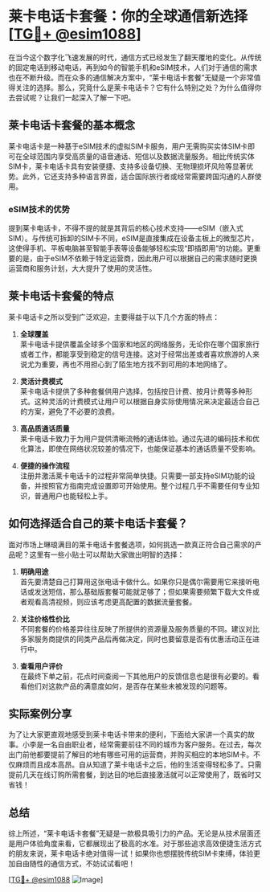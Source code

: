 # 莱卡电话卡套餐：你的全球通信新选择 [[TG💪+ @esim1088](https://t.me/s/esim1088)]

在当今这个数字化飞速发展的时代，通信方式已经发生了翻天覆地的变化。从传统的固定电话到移动电话，再到如今的智能手机和eSIM技术，人们对于通信的需求也在不断升级。而在众多的通信解决方案中，“莱卡电话卡套餐”无疑是一个非常值得关注的选择。那么，究竟什么是莱卡电话卡？它有什么特别之处？为什么值得你去尝试呢？让我们一起深入了解一下吧。

## 莱卡电话卡套餐的基本概念

莱卡电话卡是一种基于eSIM技术的虚拟SIM卡服务，用户无需购买实体SIM卡即可在全球范围内享受高质量的语音通话、短信以及数据流量服务。相比传统实体SIM卡，莱卡电话卡具有安装便捷、支持多设备切换、无物理损坏风险等显著优势。此外，它还支持多种语言界面，适合国际旅行者或经常需要跨国沟通的人群使用。

### eSIM技术的优势

提到莱卡电话卡，不得不提的就是其背后的核心技术支持——eSIM（嵌入式SIM）。与传统可拆卸的SIM卡不同，eSIM是直接集成在设备主板上的微型芯片，这使得手机、平板电脑甚至智能手表等设备能够轻松实现“即插即用”的功能。更重要的是，由于eSIM不依赖于特定运营商，因此用户可以根据自己的需求随时更换运营商和服务计划，大大提升了使用的灵活性。

## 莱卡电话卡套餐的特点

莱卡电话卡之所以受到广泛欢迎，主要得益于以下几个方面的特点：

1. **全球覆盖**  
   莱卡电话卡提供覆盖全球多个国家和地区的网络服务，无论你在哪个国家旅行或者工作，都能享受到稳定的信号连接。这对于经常出差或者喜欢旅游的人来说尤为重要，再也不用担心到了陌生地方找不到可用的本地网络了。

2. **灵活计费模式**  
   莱卡电话卡提供了多种套餐供用户选择，包括按日计费、按月计费等多种形式。这种灵活的计费模式让用户可以根据自身实际使用情况来决定最适合自己的方案，避免了不必要的浪费。

3. **高品质通话质量**  
   莱卡电话卡致力于为用户提供清晰流畅的通话体验。通过先进的编码技术和优化算法，即使在网络状况较差的情况下，也能保证基本的通话质量不受影响。

4. **便捷的操作流程**  
   注册并激活莱卡电话卡的过程非常简单快捷。只需要一部支持eSIM功能的设备，并按照官方指南完成设置即可开始使用。整个过程几乎不需要任何专业知识，普通用户也能轻松上手。

## 如何选择适合自己的莱卡电话卡套餐？

面对市场上琳琅满目的莱卡电话卡套餐选项，如何挑选一款真正符合自己需求的产品呢？这里有一些小贴士可以帮助大家做出明智的选择：

1. **明确用途**  
   首先要清楚自己打算用这张电话卡做什么。如果你只是偶尔需要用它来接听电话或发送短信，那么基础版套餐可能就足够了；但如果需要频繁下载大文件或者观看高清视频，则应该考虑更高配置的数据流量套餐。

2. **关注价格性价比**  
   不同套餐的价格差异往往反映了所提供的资源量及服务质量的不同。建议对比多家服务商提供的同类产品后再做决定，同时也要留意是否有优惠活动正在进行中。

3. **查看用户评价**  
   在最终下单之前，花点时间查阅一下其他用户的反馈信息也是很有必要的。看看他们对这款产品的满意度如何，是否存在某些未被发现的问题等。

## 实际案例分享

为了让大家更直观地感受到莱卡电话卡带来的便利，下面给大家讲一个真实的故事。小李是一名自由职业者，经常需要前往不同的城市为客户服务。在过去，每次出门前他都要提前了解目的地有哪些可用的运营商，并购买相应的本地SIM卡。不仅麻烦而且成本高昂。自从知道了莱卡电话卡之后，他的生活变得轻松多了。只需提前几天在线订购所需套餐，到达目的地后直接激活就可以正常使用了，既省时又省钱！

## 总结

综上所述，“莱卡电话卡套餐”无疑是一款极具吸引力的产品。无论是从技术层面还是用户体验角度来看，它都展现出了极高的水准。对于那些追求高效便捷生活方式的朋友来说，莱卡电话卡绝对值得一试！如果你也想摆脱传统SIM卡束缚，体验更加自由随性的通信方式，不妨试试看吧！

[[TG💪+ @esim1088](https://t.me/s/esim1088) ![Image](https://i.postimg.cc/4NQfJmqS/Snipaste-2025-05-13-00-14-12.png)]